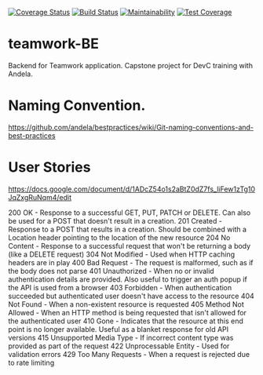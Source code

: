 [![Coverage Status](https://coveralls.io/repos/github/Stacalpha/teamwork-app/badge.svg?branch=develop)](https://coveralls.io/github/Stacalpha/teamwork-app?branch=develop)
[![Build Status](https://travis-ci.com/Stacalpha/teamwork-BE.svg?branch=develop)](https://travis-ci.com/Stacalpha/teamwork-BE)
[![Maintainability](https://api.codeclimate.com/v1/badges/5cab39101ca645468e12/maintainability)](https://codeclimate.com/github/Stacalpha/teamwork-BE/maintainability)
[![Test Coverage](https://api.codeclimate.com/v1/badges/5cab39101ca645468e12/test_coverage)](https://codeclimate.com/github/Stacalpha/teamwork-BE/test_coverage)

# teamwork-BE
Backend for Teamwork application. Capstone project for DevC training with Andela.

# Naming Convention.
https://github.com/andela/bestpractices/wiki/Git-naming-conventions-and-best-practices

# User Stories
https://docs.google.com/document/d/1ADcZ54o1s2aBtZ0dZ7fs_liFew1zTg10JqZxgRuNqm4/edit

200 OK - Response to a successful GET, PUT, PATCH or DELETE. Can also be used for a POST that doesn't result in a creation.
201 Created - Response to a POST that results in a creation. Should be combined with a Location header pointing to the location of the new resource
204 No Content - Response to a successful request that won't be returning a body (like a DELETE request)
304 Not Modified - Used when HTTP caching headers are in play
400 Bad Request - The request is malformed, such as if the body does not parse
401 Unauthorized - When no or invalid authentication details are provided. Also useful to trigger an auth popup if the API is used from a browser
403 Forbidden - When authentication succeeded but authenticated user doesn't have access to the resource
404 Not Found - When a non-existent resource is requested
405 Method Not Allowed - When an HTTP method is being requested that isn't allowed for the authenticated user
410 Gone - Indicates that the resource at this end point is no longer available. Useful as a blanket response for old API versions
415 Unsupported Media Type - If incorrect content type was provided as part of the request
422 Unprocessable Entity - Used for validation errors
429 Too Many Requests - When a request is rejected due to rate limiting
